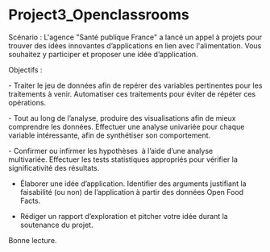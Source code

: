 # Project3_Openclassrooms

Scénario : 
L'agence "Santé publique France" a lancé un appel à projets pour trouver des idées innovantes d’applications en lien avec l'alimentation. Vous souhaitez y participer et proposer une idée d’application.

Objectifs :

- Traiter le jeu de données afin de repérer des variables pertinentes pour les traitements à venir. Automatiser ces traitements pour éviter de répéter ces opérations.

- Tout au long de l’analyse, produire des visualisations afin de mieux comprendre les données. Effectuer une analyse univariée pour chaque variable intéressante, afin de synthétiser son comportement.

- Confirmer ou infirmer les hypothèses  à l’aide d’une analyse multivariée. Effectuer les tests statistiques appropriés pour vérifier la significativité des résultats.

- Élaborer une idée d’application. Identifier des arguments justifiant la faisabilité (ou non) de l’application à partir des données Open Food Facts.

- Rédiger un rapport d’exploration et pitcher votre idée durant la soutenance du projet.

Bonne lecture.
